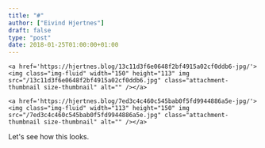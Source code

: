 ```yaml
---
title: "#"
author: ["Eivind Hjertnes"]
draft: false
type: "post"
date: 2018-01-25T01:00:00+01:00
---
```


<a id="org648eadf"></a>

<div class="HTML">
  <div></div>

<figure class="gallery-item">

</div>

```text
<a href='https://hjertnes.blog/13c11d3f6e0648f2bf4915a02cf0ddb6-jpg/'><img class="img-fluid" width="150" height="113" img src="/13c11d3f6e0648f2bf4915a02cf0ddb6.jpg" class="attachment-thumbnail size-thumbnail" alt="" /></a>
```

<div class="HTML">
  <div></div>

</figure>

</div>

<div class="HTML">
  <div></div>

<figure class="gallery-item">

</div>

```text
<a href='https://hjertnes.blog/7ed3c4c460c545bab0f5fd9944886a5e-jpg/'><img class="img-fluid" width="113" height="150" img src="/7ed3c4c460c545bab0f5fd9944886a5e.jpg" class="attachment-thumbnail size-thumbnail" alt="" /></a>
```

<div class="HTML">
  <div></div>

</figure>

</div>

Let's see how this looks.
